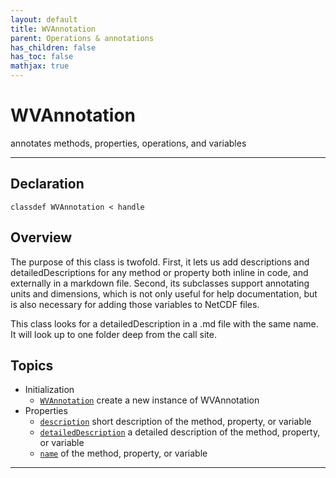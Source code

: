 ```yaml
---
layout: default
title: WVAnnotation
parent: Operations & annotations
has_children: false
has_toc: false
mathjax: true
---
```


#  WVAnnotation

annotates methods, properties, operations, and variables


---

## Declaration

<div class="language-matlab highlighter-rouge"><div class="highlight"><pre class="highlight"><code>classdef WVAnnotation < handle</code></pre></div></div>

## Overview
 
  The purpose of this class is twofold. First, it lets us add
  descriptions and detailedDescriptions for any method or property both
  inline in code, and externally in a markdown file. Second, its
  subclasses support annotating units and dimensions, which is not only
  useful for help documentation, but is also necessary for adding those
  variables to NetCDF files.
 
  This class looks for a detailedDescription in a .md file with the
  same name. It will look up to one folder deep from the call site.
 
  


## Topics
+ Initialization
  + [`WVAnnotation`](/classes-operations-and-annotations/wvannotation/wvannotation.html) create a new instance of WVAnnotation
+ Properties
  + [`description`](/classes-operations-and-annotations/wvannotation/description.html) short description of the method, property, or variable
  + [`detailedDescription`](/classes-operations-and-annotations/wvannotation/detaileddescription.html) a detailed description of the method, property, or variable
  + [`name`](/classes-operations-and-annotations/wvannotation/name.html) of the method, property, or variable


---